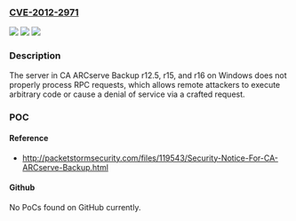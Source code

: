 ### [CVE-2012-2971](https://cve.mitre.org/cgi-bin/cvename.cgi?name=CVE-2012-2971)
![](https://img.shields.io/static/v1?label=Product&message=n%2Fa&color=blue)
![](https://img.shields.io/static/v1?label=Version&message=n%2Fa&color=blue)
![](https://img.shields.io/static/v1?label=Vulnerability&message=n%2Fa&color=brighgreen)

### Description

The server in CA ARCserve Backup r12.5, r15, and r16 on Windows does not properly process RPC requests, which allows remote attackers to execute arbitrary code or cause a denial of service via a crafted request.

### POC

#### Reference
- http://packetstormsecurity.com/files/119543/Security-Notice-For-CA-ARCserve-Backup.html

#### Github
No PoCs found on GitHub currently.

